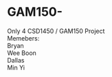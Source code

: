 # GAM150- <br />
Only 4 CSD1450 / GAM150 Project <br />
Memebers: <br />
Bryan <br />
Wee Boon <br />
Dallas <br />
Min Yi <br />